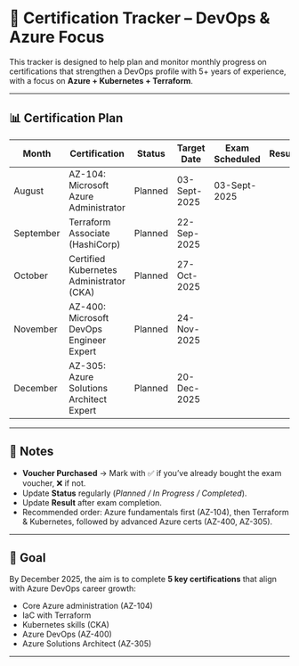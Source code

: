 # 📜 Certification Tracker – DevOps & Azure Focus

This tracker is designed to help plan and monitor monthly progress on certifications that strengthen a DevOps profile with 5+ years of experience, with a focus on **Azure + Kubernetes + Terraform**.

---

## 📊 Certification Plan

| Month     | Certification                                | Status   | Target Date | Exam Scheduled | Result | Voucher Purchased | Notes |
|-----------|----------------------------------------------|----------|-------------|----------------|--------|-------------------|-------|
| August    | AZ-104: Microsoft Azure Administrator        | Planned  | 03-Sept-2025| 03-Sept-2025   |        | ✅               | Core Azure administration skills |
| September | Terraform Associate (HashiCorp)              | Planned  | 22-Sep-2025 |                |        | ❌                | IaC mastery (cross-cloud) |
| October   | Certified Kubernetes Administrator (CKA)     | Planned  | 27-Oct-2025 |                |        | ❌                | Kubernetes cluster admin |
| November  | AZ-400: Microsoft DevOps Engineer Expert     | Planned  | 24-Nov-2025 |                |        | ❌                | CI/CD pipelines, DevOps practices in Azure |
| December  | AZ-305: Azure Solutions Architect Expert     | Planned  | 20-Dec-2025 |                |        | ❌                | Advanced design & governance of Azure solutions |

---

## 🔑 Notes

- **Voucher Purchased** → Mark with ✅ if you’ve already bought the exam voucher, ❌ if not.  
- Update **Status** regularly (*Planned / In Progress / Completed*).  
- Update **Result** after exam completion.  
- Recommended order: Azure fundamentals first (AZ-104), then Terraform & Kubernetes, followed by advanced Azure certs (AZ-400, AZ-305).  

---

## 🎯 Goal

By December 2025, the aim is to complete **5 key certifications** that align with Azure DevOps career growth:
- Core Azure administration (AZ-104)  
- IaC with Terraform  
- Kubernetes skills (CKA)  
- Azure DevOps (AZ-400)  
- Azure Solutions Architect (AZ-305)  

---
